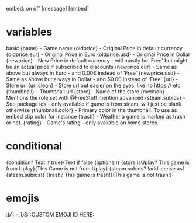 

embed: on off
[message]
[embed]


# variables
basic
           {name} - Game name
       {oldprice} - Original Price in default currency
   {oldprice.eur} - Original Price in Euro
   {oldprice.usd} - Original Price in Dollar
       {newprice} - New Price in default currency - will mostly be 'Free' but might be an actual price if subscribed to discounts
   {newprice.eur} - Same as above but always in Euro - and 0.00€ instead of 'Free'
   {newprice.usd} - Same as above but always in Dollar - and $0.00 instead of 'Free'
            {url} - Store url
      {url.clean} - Store url but easier on the eyes, like no https:// etc
      {thumbnail} - Thumbnail url
          {store} - Name of the store
        {mention} - Mentions the role set with @FreeStuff mention
advanced
   {steam.subids} - Sub package ids - only available if game is from steam, will just be blank otherwise
{thumbnail.color} - Primary color in the thumbnail. To use as embed stip color for instance
          {trash} - Weather a game is marked as trash or not.
         {rating} - Game's rating - only available on some stores


# conditional
{condition? Text if true}{Text if false (optional)}
{store.isUplay? This game is from Uplay}{This Game is not from Uplay}
{steam.subids? !addlicense asf {steam.subids}}
{trash? This game is trash!}{This game is not trash!}


# emojis
:b1: - :b8:
:CUSTOM EMOJI ID HERE:


